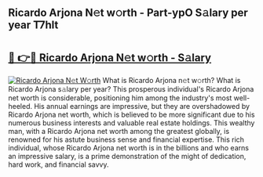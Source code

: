 ## Ricardo Arjona N𝚎t w𝚘rth - Part-ypO S𝚊lary per year T7hlt

# <h2><a href="http://gc0m7k2.nevu.top/?p=Ricardo+Arjona">🔗 👉🔴 Ricardo Arjona N𝚎t w𝚘rth - S𝚊lary</a></h2>

[![Ricardo Arjona N𝚎t W𝚘rth](https://i.imgur.com/Oavwk0R.jpeg)](http://gc0m7k2.nevu.top/?p=Ricardo+Arjona)
What is Ricardo Arjona n𝚎t w𝚘rth? What is Ricardo Arjona s𝚊lary per year?
This prosperous individual's Ricardo Arjona net worth is considerable, positioning him among the industry's most well-heeled. His annual earnings are impressive, but they are overshadowed by Ricardo Arjona net worth, which is believed to be more significant due to his numerous business interests and valuable real estate holdings. This wealthy man, with a Ricardo Arjona net worth among the greatest globally, is renowned for his astute business sense and financial expertise. This rich individual, whose Ricardo Arjona net worth is in the billions and who earns an impressive salary, is a prime demonstration of the might of dedication, hard work, and financial savvy.
